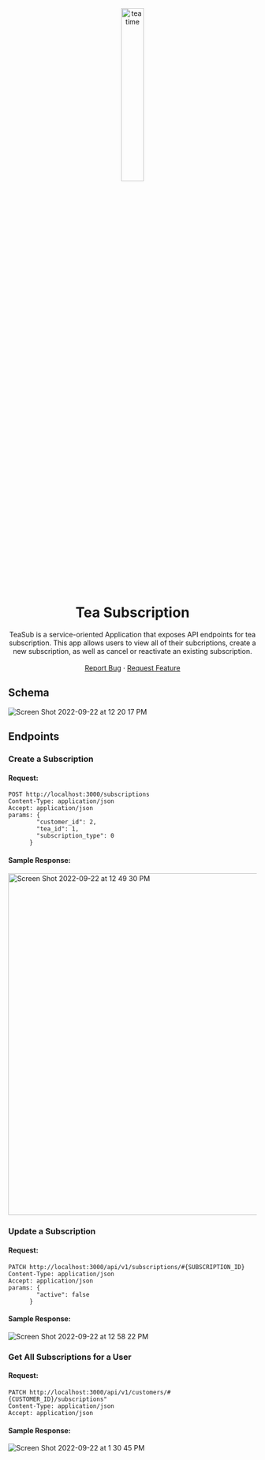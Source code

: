 <div align="center">
<img src="https://media.giphy.com/media/3oz8xFA1SJJZd8Bkly/giphy.gif" alt="tea time" width="30%"/>
<h1 align="center">Tea Subscription</h3>


<p align="center">
  TeaSub is a service-oriented Application that exposes API endpoints for tea subscription. This app allows users to view all of their subcriptions, create a new subscription, as well as cancel or reactivate an existing subscription.
    <br />
    <br />
    <a href="https://github.com/jenniferhalloran/whether-sweater/issues">Report Bug</a>
    ·
    <a href="https://github.com/jenniferhalloran/whether-sweater/issues">Request Feature</a>
  </p>
</div>

## Schema
![Screen Shot 2022-09-22 at 12 20 17 PM](https://user-images.githubusercontent.com/48455658/191800241-8c8c2ca6-6b37-4b5a-a241-fc24d2c97016.png)

## Endpoints

### Create a Subscription

#### Request: 
```
POST http://localhost:3000/subscriptions
Content-Type: application/json
Accept: application/json
params: {
        "customer_id": 2,
        "tea_id": 1,
        "subscription_type": 0
      }
```

#### Sample Response:
<img width="693" alt="Screen Shot 2022-09-22 at 12 49 30 PM" src="https://user-images.githubusercontent.com/48455658/191805992-97a2cdd9-2e37-453e-8476-e1785e82c047.png">

### Update a Subscription

#### Request: 
```
PATCH http://localhost:3000/api/v1/subscriptions/#{SUBSCRIPTION_ID}
Content-Type: application/json
Accept: application/json
params: {
        "active": false
      }
```

#### Sample Response:
![Screen Shot 2022-09-22 at 12 58 22 PM](https://user-images.githubusercontent.com/48455658/191807581-751f9296-52c1-4da8-af2c-7fae2ed0e8bb.png)


### Get All Subscriptions for a User

#### Request: 
```
PATCH http://localhost:3000/api/v1/customers/#{CUSTOMER_ID}/subscriptions"
Content-Type: application/json
Accept: application/json
```

#### Sample Response:
![Screen Shot 2022-09-22 at 1 30 45 PM](https://user-images.githubusercontent.com/48455658/191813344-c986ce36-3d10-400a-92ad-c2b34f05cc99.png)


